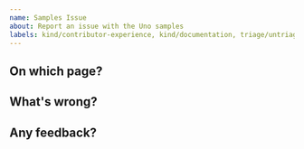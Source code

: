 ```yaml
---
name: Samples Issue
about: Report an issue with the Uno samples
labels: kind/contributor-experience, kind/documentation, triage/untriaged
---
```


<!-- Please only use this template for reporting issues with the samples where the fix isn't clear. We greatly appreciate it when people send in pull-requests with fixes. If there's any friction, apart from knowledge, that's preventing you from doing so please let us know below. -->

## On which page?

## What's wrong?

## Any feedback?

